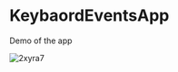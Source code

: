 # KeybaordEventsApp

Demo of the app

![2xyra7](https://user-images.githubusercontent.com/6167632/55681444-62198a80-5944-11e9-91d5-5d44bb38bde8.gif)
